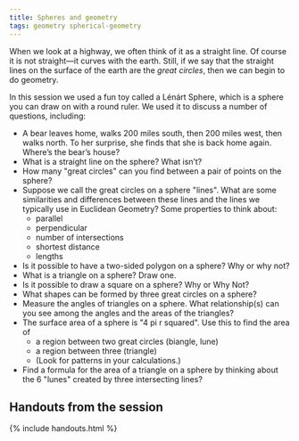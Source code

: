 ```yaml
---
title: Spheres and geometry
tags: geometry spherical-geometry
---
```


When we look at a highway, we often think of it as a straight line. Of course it is not straight—it curves with the earth. Still, if we say that the straight lines on the surface of the earth are the <em>great circles</em>, then we can begin to do geometry.<!--more-->

<p>In this session we used a fun toy called a Lénárt Sphere, which is a sphere you can draw on with a round ruler. We used it to discuss a number of questions, including:</p>
<ul>
<li>A bear leaves home, walks 200 miles south, then 200 miles west, then walks north. To her surprise, she finds that she is back home again. Where’s the bear’s house?</li>
<li>What is a straight line on the sphere? What isn’t?</li>
<li>How many "great circles" can you find between a pair of points on the sphere?</li>
<li>Suppose we call the great circles on a sphere "lines". What are some similarities and differences between these lines and the lines we typically use in Euclidean Geometry? Some properties to think about:
<ul>
<li>parallel</li>
<li>perpendicular</li>
<li>number of intersections</li>
<li>shortest distance</li>
<li>lengths</li>
</ul>
</li>
<li>Is it possible to have a two-sided polygon on a sphere? Why or why not?</li>
<li>What is a triangle on a sphere? Draw one.</li>
<li>Is it possible to draw a square on a sphere? Why or Why Not?</li>
<li>What shapes can be formed by three great circles on a sphere?</li>
<li>Measure the angles of triangles on a sphere. What relationship(s) can you see among the angles and the areas of the triangles?</li>
<li>The surface area of a sphere is "4 pi r squared". Use this to find the area of
<ul>
<li>a region between two great circles (biangle, lune)</li>
<li>a region between three (triangle)</li>
<li>(Look for patterns in your calculations.)</li>
</ul>
</li>
<li>Find a formula for the area of a triangle on a sphere by thinking about the 6 "lunes" created by three intersecting lines?</li>
</ul>

## Handouts from the session

{% include handouts.html %}
